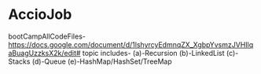 # AccioJob
bootCampAllCodeFiles-https://docs.google.com/document/d/1lshyrcyEdmnqZX_XgbpYvsmzJVHIlqaBuagUzzksX2k/edit#
topic includes-
              (a)-Recursion
              (b)-LinkedList
              (c)-Stacks
              (d)-Queue
              (e)-HashMap/HashSet/TreeMap
